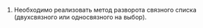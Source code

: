 1. Необходимо реализовать метод разворота связного списка (двухсвязного или односвязного на выбор).


